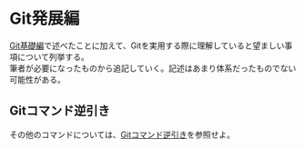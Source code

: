 # Git発展編
[Git基礎編](./fundamentals-of-git.html)で述べたことに加えて、Gitを実用する際に理解していると望ましい事項について列挙する。  
筆者が必要になったものから追記していく。記述はあまり体系だったものでない可能性がある。

## Gitコマンド逆引き
その他のコマンドについては、[Gitコマンド逆引き](./git-commands.html)を参照せよ。





<!-- 
* git 一般
    * https://snowsystem.net/git/git-master/git-1/
    * https://backlog.com/ja/git-tutorial/
    * https://note.com/asahi_ictrad/n/n8764312bd843
    * https://qiita.com/_ha1f/items/2dca1047c57d4f0bd465
    * [Git の仕組み (1) - こせきの技術日記](https://koseki.hatenablog.com/entry/2014/04/22/inside-git-1)  
    * [Git の仕組み (2) - コミット・ブランチ・タグ - こせきの技術日記](https://koseki.hatenablog.com/entry/2014/06/11/inside-git-2)  
    * [【Git】新人エンジニア、git pushまでの道 - Qiita](https://qiita.com/yukibe/items/9ef9d54f2e7d53cfb51c)  
    * [あなたはまだGitを使いこなせていない - Qiita](https://qiita.com/hitochan/items/32f43181a3e7db342188)  
* リモートリポジトリ作成後の初手
    * https://prograshi.com/general/git/create-a-new-repository-on-the-command-line/
    echo "# yatabashi.github.io" >> README.md
        README書き込み
    git init
        git開始
    git add README.md
        ステージング
    git commit -m "initial commit"
        ローカルリポジトリに追加
    git branch -M main
        現在の（ローカル？）リポジトリ内のブランチに名前を設定
        https://qiita.com/obonno3/items/f44bb730facc29a3b7d5
    git remote add origin https://github.com/yatabashi/yatabashi.github.io.git
        対応するリモートリポジトリを設定
    git push -u origin main
        リモートリポジトリにpushしつつ、現在のローカルのブランチに対応する、リモート内のupstreamブランチを設定する？
* 過去のコミットを参照する
    * https://qiita.com/yagaodekawasu/items/18a2c395722a4f012338
    * https://prograshi.com/general/git/meaning-of-head-and-at-mark/
* checkout, switch; reset, restore
    * https://www.sejuku.net/blog/71457
    * https://kakakakakku.hatenablog.com/entry/2020/04/08/151627
    * https://ebc-2in2crc.hatenablog.jp/entry/2020/11/22/130521
* リモート追跡ブランチ
    * 後述するリモートリポジトリを設定した場合、ローカルリポジトリ内のブランチにはそれぞれ、リモート追跡ブランチと呼ばれる、リモートリポジトリ内の対応するブランチ（＝上流ブランチ）を追跡する（反映する）ブランチが設定される。リモート追跡ブランチは、変更をリモートリポジトリからローカルリポジトリに取り込む際に利用される。
    [Git で「追跡ブランチ」って言うのやめましょう - Qiita](https://qiita.com/uasi/items/69368c17c79e99aaddbf)  
* pull, fetch
    * https://tech-blog.rakus.co.jp/entry/20220805/git
    * リモートリポジトリ内のあるブランチを、フェッチはリモート追跡ブランチに、プルは*作業中のワークツリーに、*「マージ」する。次のコマンドは、どちらもリモートのoriginリポジトリ内のmainブランチを「マージ」してきている。フェッチだけでは変更がワークツリーに反映されないことに注意せよ。そのためには別途マージが必要である。
    ```
    git fetch origin main
    git pull origin main
    ```
    [【初心者向け】git fetch、git merge、git pullの違いについて - Qiita](https://qiita.com/wann/items/688bc17460a457104d7d)

    リモート追跡ブランチってリモート（origin）がmasterブランチ、ローカルがmainブランチだったらorigin/master？
    「作業中のワークツリーに」は本当？非ブランチのコミットへもプルできる？
    * git pushがリモートリポジトリにおけるgit merge main(localの) のことであることを記述
* git diff
    * https://qiita.com/shibukk/items/8c9362a5bd399b9c56be
    * https://kemarii.com/blog/git/git-diff-cached/
    * ステージした変更を参照する
        * https://qiita.com/miriwo/items/74ec1cfe2f4754d4cb8a
* インデックスの正体
    * [Gitのインデックスの中身](https://zenn.dev/kaityo256/articles/inside_the_index)
git switchによってコミットがどこからも参照されなくなることがあるという話

git addのオプション
    git add -u
    ```
    `-u`オプションを用いると、已にGitで管理されている全てのファイルに生じた変更が登録される。
    ```
    git add -A
    ```
    `-A`オプションを用いると、`-u`オプションでステージされるものに加えて、まだGitに管理されていないファイルにおける変更（すなわちGit管理下へのそのファイルの追加）もステージされる。

概念の導入
    HEADはコミットも指せる
    ブランチでないコミットにもいられる（detached HEAD）、そうしたコミットに関わる操作もいろいろできる、という話
        遡ってブランチを作成する
        detached HEAD
            HEADは、通常ブランチを指定し、コミットを指定している状態は「detached HEAD」と呼ばれる。この状態でコミットを行っても、そのコミットを参照できるブランチがないことに注意せよ。
    最初のコミットがあるまではブランチもHEADも存在しない
    リモート追跡ブランチ

    git logはブランチでないコミットからでも見られるよ

[gitconfig の基本を理解する - Qiita](https://qiita.com/shionit/items/fb4a1a30538f8d335b35)

git reset --soft: コミットを取り消す


### ブランチをマージする
現在のブランチに別のブランチでの変更状況を取り込んだコミットを作成する。注意すべきことに、あくまで変更を取り込んでくるのであって、それらを統合する訳ではない。次のコマンドは、現在のブランチ（例えばmain）にsubブランチを取り込む。このとき、mainブランチはここで生成される、（元の）mainとsubを親とするマージコミットに移動する。subブランチは移動しない。
```
git merge sub
```
マージを行う際、コンフリクト（食い違う変更が混在すること）が発生することがある。その場合、どの変更を採用するかを手動のファイル編集で選択したのち、ステージ・コミットをする（`git merge --continue`でまとめて行うこともできるらしい）か、マージを取り消す（`git merge --abort`による）かのどちらかを行う必要がある。

    ブランチ以外から操作できるか？

参考：
* [ブランチの統合｜サル先生のGit入門【プロジェクト管理ツールBacklog】](https://backlog.com/ja/git-tutorial/stepup/04/)
* [git merge(マージ)とは何か？使い方を実例で解説｜-mオプションでコミットメッセージを指定する方法](https://prograshi.com/general/git/how-to-use-git-merge/)
* [git merge でのコンフリクト(競合)の解決方法まとめ \| WWWクリエイターズ](https://www-creators.com/archives/1938)

### リモートリポジトリの状態をローカルにコピーする
すでにリモートリポジトリに存在するプロジェクトをローカルにダウンロードしたい場合、クローンを行えばよい。次のコマンドは、URLのリモートリポジトリにあるファイル群を含む新たなディレクトリを、現在の位置に作成する。
```
git clone https://github.com/xxx/yyy.git
```